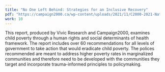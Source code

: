 ```yaml
---
title: "No One Left Behind: Strategies for an Inclusive Recovery"
pdf: "https://campaign2000.ca/wp-content/uploads/2021/11/C2000-2021-National-Report-Card-No-One-Left-Behind-Strategies-for-an-Inclusive-Recovery-AMENDED.pdf"
work: 10
---
```

This report, produced by Vivic Research and Campaign2000, examines child poverty through a human rights and social determinants of health framework. The report includes over 60 recommendations for all levels of government to take action that would eradicate child poverty. The polices recommended are meant to address higher poverty rates in marginalized communities and therefore need to be developed with the communities they target and incorporate trauma-informed principles to policymaking.
